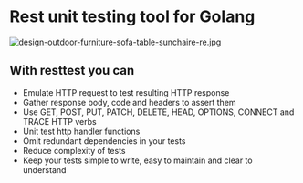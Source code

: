 Rest unit testing tool for Golang
=================================

[![design-outdoor-furniture-sofa-table-sunchaire-re.jpg](https://s26.postimg.org/d319nl1op/design-outdoor-furniture-sofa-table-sunchaire-re.jpg)](https://postimg.org/image/6pc6kbwsl/)

## With resttest you can

* Emulate HTTP request to test resulting HTTP response
* Gather response body, code and headers to assert them
* Use GET, POST, PUT, PATCH, DELETE, HEAD, OPTIONS, CONNECT and TRACE HTTP verbs
* Unit test http handler functions
* Omit redundant dependencies in your tests
* Reduce complexity of tests
* Keep your tests simple to write, easy to maintain and clear to understand
